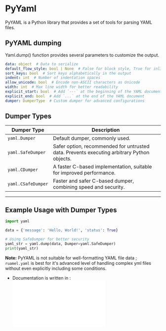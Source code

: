# PyYaml

PyYAML is a Python library that provides a set of tools for parsing YAML files.

## PyYAML dumping

Yaml.dump() function provides several parameters to customize the output.


```yaml
data: object  # Data to serialize
default_flow_style: bool | None  # False for block style, True for inline flow style
sort_keys: bool  # Sort keys alphabetically in the output
indent: int  # Number of indentation spaces
allow_unicode: bool  # Encode non-ASCII characters as Unicode
width: int  # Max line width for better readability
explicit_start: bool  # Add `---` at the beginning of the YAML document
explicit_end: bool  # Add `...` at the end of the YAML document
dumper: DumperType  # Custom dumper for advanced configurations
```


## Dumper Types

| **Dumper Type** | **Description** |
|-----------------|------------------|
| `yaml.Dumper`    | Default dumper, commonly used. |
| `yaml.SafeDumper`| Safer option, recommended for untrusted data. Prevents executing arbitrary Python objects. |
| `yaml.CDumper`   | A faster C-based implementation, suitable for improved performance. |
| `yaml.CSafeDumper`| Faster and safer C-based dumper, combining speed and security. |

---

## Example Usage with Dumper Types

```python
import yaml

data = {'message': 'Hello, World!', 'status': True}

# Using SafeDumper for better security
yaml_str = yaml.dump(data, Dumper=yaml.SafeDumper)
print(yaml_str)
```


**Note:** PyYAML is not suitable for well-formatting YAML file data ; `ruamel.yaml` is best for it's advanced level of handling complex yml files without even explicitly including some conditions.

- Documentation is written in : ![alt text](ruamel_yaml.md)